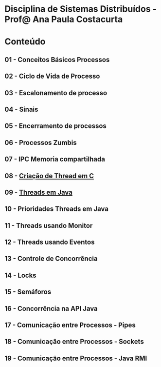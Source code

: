 # Disciplina de Sistemas Distribuídos - Prof@ Ana Paula Costacurta

# Conteúdo
## 01 - Conceitos Básicos Processos
## 02 - Ciclo de Vida de Processo
## 03 - Escalonamento de processo
## 04 - Sinais
## 05 - Encerramento de processos
## 06 - Processos Zumbis
## 07 - IPC Memoria compartilhada
## 08 - [Criação de Thread em C](./conteudos/threadsC.md)
## 09 - [Threads em Java](./conteudos/ThreadsJava/ThreadsJava.md)
## 10 - Prioridades Threads em Java
## 11 - Threads usando Monitor
## 12 - Threads usando Eventos
## 13 - Controle de Concorrência
## 14 - Locks
## 15 - Semáforos
## 16 - Concorrência na API Java
## 17 - Comunicação entre Processos - Pipes
## 18 - Comunicação entre Processos - Sockets
## 19 - Comunicação entre Processos - Java RMI

